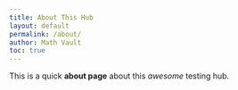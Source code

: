 ```yaml
---
title: About This Hub
layout: default
permalink: /about/
author: Math Vault
toc: true
---
```


This is a quick **about page** about this *awesome* testing hub.
